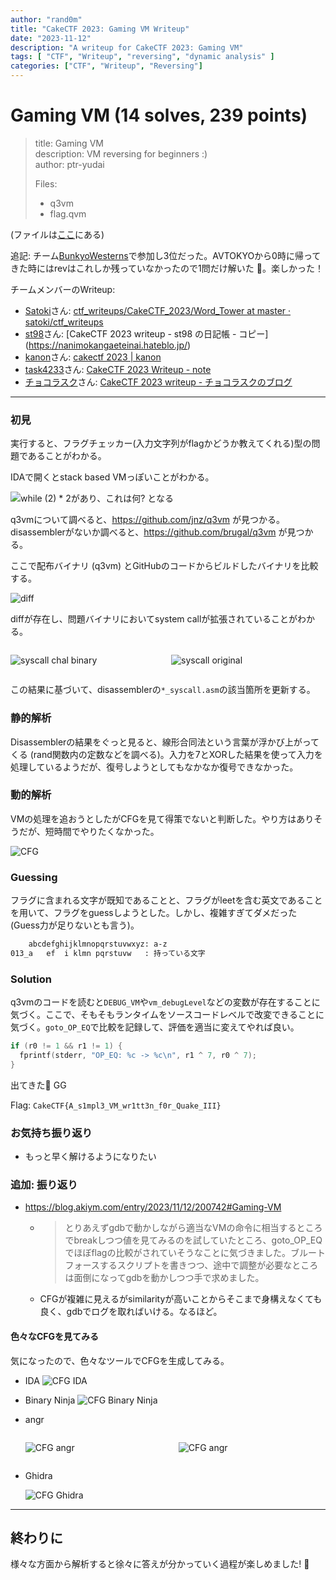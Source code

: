 ```yaml
---
author: "rand0m"
title: "CakeCTF 2023: Gaming VM	Writeup"
date: "2023-11-12"
description: "A writeup for CakeCTF 2023: Gaming VM"
tags: [ "CTF", "Writeup", "reversing", "dynamic analysis" ]
categories: ["CTF", "Writeup", "Reversing"]
---
```


# Gaming VM (14 solves, 239 points)

> title: Gaming VM  
> description: VM reversing for beginners :)  
> author: ptr-yudai
>
> Files:
>
> - q3vm
> - flag.qvm

(ファイルは[ここ](https://github.com/sajjadium/ctf-archives/tree/main/ctfs/CakeCTF/2023/rev/Gaming_VM)にある)

追記:
チーム[BunkyoWesterns](https://ctftime.org/team/269765)で参加し3位だった。AVTOKYOから0時に帰ってきた時にはrevはこれしか残っていなかったので1問だけ解いた :cake:。楽しかった！

チームメンバーのWriteup:

- [Satoki](https://twitter.com/satoki00)さん: [ctf_writeups/CakeCTF_2023/Word_Tower at master · satoki/ctf_writeups](https://github.com/satoki/ctf_writeups/tree/master/CakeCTF_2023/Word_Tower)
- [st98](https://twitter.com/st98_)さん: [CakeCTF 2023 writeup - st98 の日記帳 - コピー](https://nanimokangaeteinai.hateblo.jp/)
- [kanon](https://twitter.com/_k4non)さん: [cakectf 2023 | kanon](https://kanzya.github.io/posts/cakectf/)
- [task4233](https://twitter.com/task4233)さん: [CakeCTF 2023 Writeup - note](https://blog.task4233.dev/posts/writeup-cake-ctf-2023/)
- [チョコラスク](https://twitter.com/nuo_chocorusk)さん: [CakeCTF 2023 writeup - チョコラスクのブログ](https://chocorusk.hatenablog.com/entry/2023/11/14/051905)

---

### 初見

実行すると、フラグチェッカー(入力文字列がflagかどうか教えてくれる)型の問題であることがわかる。

IDAで開くとstack based VMっぽいことがわかる。

![`while (2) * 2`があり、これは何? となる](img/b.png "while (2) * 2があり、これは何? となる")

q3vmについて調べると、<https://github.com/jnz/q3vm> が見つかる。disassemblerがないか調べると、<https://github.com/brugal/q3vm> が見つかる。

ここで配布バイナリ (q3vm) とGitHubのコードからビルドしたバイナリを比較する。

![diff](img/a.png)

diffが存在し、問題バイナリにおいてsystem callが拡張されていることがわかる。

<div style="display: flex; justify-content: space-between;">

<div style="width: 49%;">

![syscall chal binary](img/Untitled.png)

</div>
<div style="width: 49%;">

![syscall original](img/Untitled%201.png)

</div>
</div>

この結果に基づいて、disassemblerの`*_syscall.asm`の該当箇所を更新する。

### 静的解析

Disassemblerの結果をぐっと見ると、線形合同法という言葉が浮かび上がってくる (rand関数内の定数などを調べる)。入力を7とXORした結果を使って入力を処理しているようだが、復号しようとしてもなかなか復号できなかった。

### 動的解析

VMの処理を追おうとしたがCFGを見て得策でないと判断した。やり方はありそうだが、短時間でやりたくなかった。

![CFG](img/x.png)

### Guessing

フラグに含まれる文字が既知であることと、フラグがleetを含む英文であることを用いて、フラグをguessしようとした。しかし、複雑すぎてダメだった (Guess力が足りないとも言う)。

```txt
    abcdefghijklmnopqrstuvwxyz: a-z
013_a   ef  i klmn pqrstuvw   : 持っている文字
```

### Solution

q3vmのコードを読むと`DEBUG_VM`や`vm_debugLevel`などの変数が存在することに気づく。ここで、そもそもランタイムをソースコードレベルで改変できることに気づく。`goto_OP_EQ`で比較を記録して、評価を適当に変えてやれば良い。

```cpp
if (r0 != 1 && r1 != 1) {
  fprintf(stderr, "OP_EQ: %c -> %c\n", r1 ^ 7, r0 ^ 7);
}
```

出てきた🎂 GG

Flag: `CakeCTF{A_s1mpl3_VM_wr1tt3n_f0r_Quake_III}`

### お気持ち振り返り

- もっと早く解けるようになりたい

### 追加: 振り返り

- <https://blog.akiym.com/entry/2023/11/12/200742#Gaming-VM>
  - > とりあえずgdbで動かしながら適当なVMの命令に相当するところでbreakしつつ値を見てみるのを試していたところ、goto_OP_EQでほぼflagの比較がされていそうなことに気づきました。ブルートフォースするスクリプトを書きつつ、途中で調整が必要なところは面倒になってgdbを動かしつつ手で求めました。
  - CFGが複雑に見えるがsimilarityが高いことからそこまで身構えなくても良く、gdbでログを取ればいける。なるほど。

#### 色々なCFGを見てみる

気になったので、色々なツールでCFGを生成してみる。

- IDA
    ![CFG IDA](./img/ida.jpg "Labelのシンボルが利用されているが、CFGのレイアウトからマクロにより生成された構造化されたパターンに気づきにくい。")
- Binary Ninja
    ![CFG Binary Ninja](./img/bin.jpg "Labelのシンボルが利用されていないが、CFGのレイアウトから構造化されたパターンに気づけるかもしれない。")
- angr
    <div style="display: flex; justify-content: space-between;">

    <div style="width: 49%;">

    ![CFG angr](./img/an.jpg "CFGのレイアウトに関しては一番わかりやすいかもしれない。Decompile時の処理が遅く、メインスレッドをブロックするのが難点。結局psuedo codeへのliftに失敗した。")

    </div>
    <div style="width: 49%;">

    ![CFG angr](./img/s.jpg "instructionが横に並んでいるように見える。")

    </div>
    </div>

- Ghidra
    <div style="width: 50%;">

    ![CFG Ghidra](./img/ghidra.jpg "Ghidraはliftingに失敗する(Indirect branch周りの処理が原因かな)。設定でリミットを変更する、もしくは、手動で修正すれば解決できるかもしれない。面倒なので試していない。")

    </div>

---

## 終わりに

様々な方面から解析すると徐々に答えが分かっていく過程が楽しめました! 🎂
